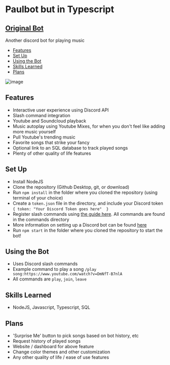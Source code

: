 # Paulbot but in Typescript
## [Original Bot](https://github.com/psavchuk/paulbot)
Another discord bot for playing music

- [Features](#features)
- [Set Up](#set-up)
- [Using the Bot](#using-the-bot)
- [Skills Learned](#skills-learned)
- [Plans](#plans)

![image](https://user-images.githubusercontent.com/38636939/185458538-fb30bbfe-b7dd-48f2-8a4e-ee1ddc6b62e3.png)

## Features
- Interactive user experience using Discord API
- Slash command integration
- Youtube and Soundcloud playback
- Music autoplay using Youtube Mixes, for when you don't feel like adding more music yourself
- Pull Youtube's trending music
- Favorite songs that strike your fancy
- Optional link to an SQL database to track played songs
- Plenty of other quality of life features

## Set Up
- Install NodeJS
- Clone the repository (Github Desktop, git, or download)
- Run `npm install` in the folder where you cloned the repository (using terminal of your choice)
- Create a `token.json` file in the directory, and include your Discord token
  `{
    token: "Your Discord Token goes here" 
  }`
- Register slash commands using [the guide here](https://discordjs.guide/interactions/slash-commands.html#guild-commands). All commands are found in the commands directory
- More information on setting up a Discord bot can be found [here](https://discord.com/developers/docs/getting-started)
- Run `npm start` in the folder where you cloned the repository to start the bot!

## Using the Bot
- Uses Discord slash commands
- Example command to play a song `/play song:https://www.youtube.com/watch?v=DmNfT-B7nlA`
- All commands are `play`, `join`, `leave`

## Skills Learned
- NodeJS, Javascript, Typescript, SQL

## Plans
- 'Surprise Me' button to pick songs based on bot history, etc
- Request history of played songs
- Website / dashboard for above feature
- Change color themes and other customization
- Any other quality of life / ease of use features
